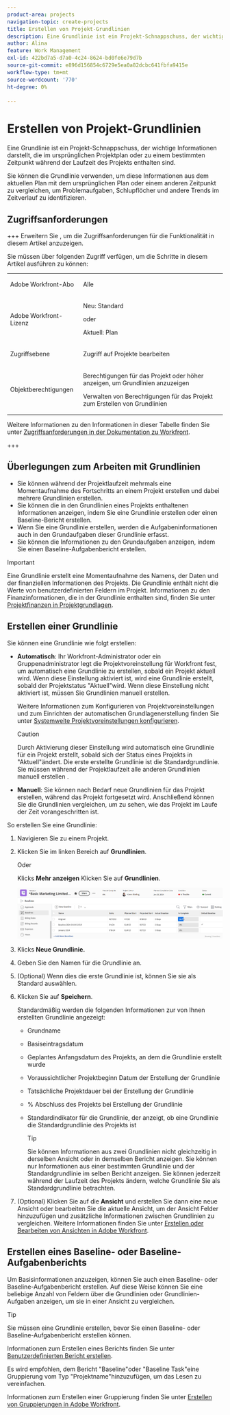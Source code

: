 ```yaml
---
product-area: projects
navigation-topic: create-projects
title: Erstellen von Projekt-Grundlinien
description: Eine Grundlinie ist ein Projekt-Schnappschuss, der wichtige Informationen darstellt, die im ursprünglichen Projektplan oder zu einem bestimmten Zeitpunkt während der Laufzeit des Projekts enthalten sind.
author: Alina
feature: Work Management
exl-id: 422bd7a5-d7a0-4c24-8624-bd0fe6e79d7b
source-git-commit: e896d156854c6729e5ea0a82dcbc641fbfa9415e
workflow-type: tm+mt
source-wordcount: '770'
ht-degree: 0%

---
```


# Erstellen von Projekt-Grundlinien

<!-- Audited: 12/2023 -->

Eine Grundlinie ist ein Projekt-Schnappschuss, der wichtige Informationen darstellt, die im ursprünglichen Projektplan oder zu einem bestimmten Zeitpunkt während der Laufzeit des Projekts enthalten sind.

Sie können die Grundlinie verwenden, um diese Informationen aus dem aktuellen Plan mit dem ursprünglichen Plan oder einem anderen Zeitpunkt zu vergleichen, um Problemaufgaben, Schlupflöcher und andere Trends im Zeitverlauf zu identifizieren.

## Zugriffsanforderungen

+++ Erweitern Sie , um die Zugriffsanforderungen für die Funktionalität in diesem Artikel anzuzeigen.

<!--
drafted for P&P:

<table style="table-layout:auto"> 
 <col> 
 <col> 
 <tbody> 
  <tr> 
   <td role="rowheader">Adobe Workfront plan*</td> 
   <td> <p>Any</p> </td> 
  </tr> 
  <tr> 
   <td role="rowheader">Adobe Workfront license*</td> 
   <td> <p>Current license: Standard </p> 
   Or
   <p>Legacy license: Plan </p> 
   </td> 
  </tr> 
  <tr> 
   <td role="rowheader">Access level*</td> 
   <td> <p>Edit access to Projects</p> <p><b>NOTE</b>
   
   If you still don't have access, ask your Workfront administrator if they set additional restrictions in your access level. For information about access to projects, see <a href="../../../administration-and-setup/add-users/configure-and-grant-access/grant-access-projects.md" class="MCXref xref">Grant access to projects</a>. For information on how a Workfront administrator can change your access level, see <a href="../../../administration-and-setup/add-users/configure-and-grant-access/create-modify-access-levels.md" class="MCXref xref">Create or modify custom access levels</a>. </p> </td> 
  </tr> 
  <tr> 
   <td role="rowheader">Object permissions</td> 
   <td> <p>View permissions to the project or higher to view baselines</p> <p>Manage permissions to the project to create baselines</p> <p> For information about project permissions, see <a href="../../../workfront-basics/grant-and-request-access-to-objects/share-a-project.md" class="MCXref xref">Share a project in Adobe Workfront</a>.</p> <p>For information on requesting additional access, see <a href="../../../workfront-basics/grant-and-request-access-to-objects/request-access.md" class="MCXref xref">Request access to objects </a>.</p> </td> 
  </tr> 
 </tbody> 
</table>
-->

Sie müssen über folgenden Zugriff verfügen, um die Schritte in diesem Artikel ausführen zu können:

<table style="table-layout:auto"> 
 <col> 
 <col> 
 <tbody> 
  <tr> 
   <td role="rowheader">Adobe Workfront-Abo</td> 
   <td> <p>Alle</p> </td> 
  </tr> 
  <tr> 
   <td role="rowheader">Adobe Workfront-Lizenz</td> 
    <td><p>Neu: Standard</p>
        <p>oder</p>
        <p>Aktuell: Plan </p> </td> 
  </tr> 
  <tr> 
   <td role="rowheader">Zugriffsebene</td> 
   <td> <p>Zugriff auf Projekte bearbeiten</p> </td> 
  </tr> 
  <tr> 
   <td role="rowheader">Objektberechtigungen</td> 
   <td> <p>Berechtigungen für das Projekt oder höher anzeigen, um Grundlinien anzuzeigen</p> <p>Verwalten von Berechtigungen für das Projekt zum Erstellen von Grundlinien</p> </td> 
  </tr> 
 </tbody> 
</table>

Weitere Informationen zu den Informationen in dieser Tabelle finden Sie unter [Zugriffsanforderungen in der Dokumentation zu Workfront](/help/quicksilver/administration-and-setup/add-users/access-levels-and-object-permissions/access-level-requirements-in-documentation.md).

+++

## Überlegungen zum Arbeiten mit Grundlinien

* Sie können während der Projektlaufzeit mehrmals eine Momentaufnahme des Fortschritts an einem Projekt erstellen und dabei mehrere Grundlinien erstellen.
* Sie können die in den Grundlinien eines Projekts enthaltenen Informationen anzeigen, indem Sie eine Grundlinie erstellen oder einen Baseline-Bericht erstellen.
* Wenn Sie eine Grundlinie erstellen, werden die Aufgabeninformationen auch in den Grundaufgaben dieser Grundlinie erfasst.
* Sie können die Informationen zu den Grundaufgaben anzeigen, indem Sie einen Baseline-Aufgabenbericht erstellen.

>[!IMPORTANT]
>
>Eine Grundlinie erstellt eine Momentaufnahme des Namens, der Daten und der finanziellen Informationen des Projekts. Die Grundlinie enthält nicht die Werte von benutzerdefinierten Feldern im Projekt. Informationen zu den Finanzinformationen, die in der Grundlinie enthalten sind, finden Sie unter [Projektfinanzen in Projektgrundlagen](../../../manage-work/projects/project-finances/project-finances-included-in-project-baselines.md).

## Erstellen einer Grundlinie

Sie können eine Grundlinie wie folgt erstellen:

* **Automatisch**: Ihr Workfront-Administrator oder ein Gruppenadministrator legt die Projektvoreinstellung für Workfront fest, um automatisch eine Grundlinie zu erstellen, sobald ein Projekt aktuell wird. Wenn diese Einstellung aktiviert ist, wird eine Grundlinie erstellt, sobald der Projektstatus &quot;Aktuell&quot;wird. Wenn diese Einstellung nicht aktiviert ist, müssen Sie Grundlinien manuell erstellen.

  Weitere Informationen zum Konfigurieren von Projektvoreinstellungen und zum Einrichten der automatischen Grundlagenerstellung finden Sie unter [Systemweite Projektvoreinstellungen konfigurieren](../../../administration-and-setup/set-up-workfront/configure-system-defaults/set-project-preferences.md).

  >[!CAUTION]
  >
  >Durch Aktivierung dieser Einstellung wird automatisch eine Grundlinie für ein Projekt erstellt, sobald sich der Status eines Projekts in &quot;Aktuell&quot;ändert. Die erste erstellte Grundlinie ist die Standardgrundlinie. Sie müssen während der Projektlaufzeit alle anderen Grundlinien manuell erstellen .

* **Manuell**: Sie können nach Bedarf neue Grundlinien für das Projekt erstellen, während das Projekt fortgesetzt wird. Anschließend können Sie die Grundlinien vergleichen, um zu sehen, wie das Projekt im Laufe der Zeit vorangeschritten ist.

So erstellen Sie eine Grundlinie:

1. Navigieren Sie zu einem Projekt.
1. Klicken Sie im linken Bereich auf **Grundlinien**.

   Oder

   Klicks **Mehr anzeigen** Klicken Sie auf **Grundlinien**.

   ![Grundlinien-Abschnitt eines Projekts](assets/baselines-section-on-project-with-header.png)

1. Klicks **Neue Grundlinie.**
1. Geben Sie den Namen für die Grundlinie an.
1. (Optional) Wenn dies die erste Grundlinie ist, können Sie sie als Standard auswählen.
1. Klicken Sie auf **Speichern**.

   Standardmäßig werden die folgenden Informationen zur von Ihnen erstellten Grundlinie angezeigt:

   * Grundname
   * Basiseintragsdatum
   * Geplantes Anfangsdatum des Projekts, an dem die Grundlinie erstellt wurde
   * Voraussichtlicher Projektbeginn Datum der Erstellung der Grundlinie
   * Tatsächliche Projektdauer bei der Erstellung der Grundlinie
   * % Abschluss des Projekts bei Erstellung der Grundlinie
   * Standardindikator für die Grundlinie, der anzeigt, ob eine Grundlinie die Standardgrundlinie des Projekts ist

     >[!TIP]
     >
     >Sie können Informationen aus zwei Grundlinien nicht gleichzeitig in derselben Ansicht oder in demselben Bericht anzeigen. Sie können nur Informationen aus einer bestimmten Grundlinie und der Standardgrundlinie im selben Bericht anzeigen. Sie können jederzeit während der Laufzeit des Projekts ändern, welche Grundlinie Sie als Standardgrundlinie betrachten.

1. (Optional) Klicken Sie auf die **Ansicht** und erstellen Sie dann eine neue Ansicht oder bearbeiten Sie die aktuelle Ansicht, um der Ansicht Felder hinzuzufügen und zusätzliche Informationen zwischen Grundlinien zu vergleichen. Weitere Informationen finden Sie unter [Erstellen oder Bearbeiten von Ansichten in Adobe Workfront](/help/quicksilver/reports-and-dashboards/reports/reporting-elements/create-edit-views.md).

## Erstellen eines Baseline- oder Baseline-Aufgabenberichts

Um Basisinformationen anzuzeigen, können Sie auch einen Baseline- oder Baseline-Aufgabenbericht erstellen. Auf diese Weise können Sie eine beliebige Anzahl von Feldern über die Grundlinien oder Grundlinien-Aufgaben anzeigen, um sie in einer Ansicht zu vergleichen.

>[!TIP]
>
>Sie müssen eine Grundlinie erstellen, bevor Sie einen Baseline- oder Baseline-Aufgabenbericht erstellen können.

Informationen zum Erstellen eines Berichts finden Sie unter [Benutzerdefinierten Bericht erstellen](../../../reports-and-dashboards/reports/creating-and-managing-reports/create-custom-report.md).

Es wird empfohlen, dem Bericht &quot;Baseline&quot;oder &quot;Baseline Task&quot;eine Gruppierung vom Typ &quot;Projektname&quot;hinzuzufügen, um das Lesen zu vereinfachen.

Informationen zum Erstellen einer Gruppierung finden Sie unter [Erstellen von Gruppierungen in Adobe Workfront](../../../reports-and-dashboards/reports/reporting-elements/create-groupings.md).
